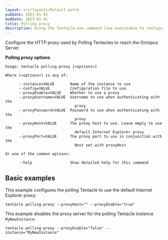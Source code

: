 ```yaml
---
layout: src/layouts/Default.astro
pubDate: 2023-01-01
modDate: 2023-01-01
title: Polling proxy
description: Using the Tentacle.exe command line executable to configure the HTTP proxy used by polling Tentacles to reach the Octopus Server.
---
```


Configure the HTTP proxy used by Polling Tentacles to reach the Octopus Server

**Polling proxy options**

```text
Usage: tentacle polling-proxy [<options>]

Where [<options>] is any of:

      --instance=VALUE       Name of the instance to use
      --config=VALUE         Configuration file to use
      --proxyEnable=VALUE    Whether to use a proxy
      --proxyUsername=VALUE  Username to use when authenticating with the
                               proxy
      --proxyPassword=VALUE  Password to use when authenticating with the
                               proxy
      --proxyHost=VALUE      The proxy host to use. Leave empty to use the
                               default Internet Explorer proxy
      --proxyPort=VALUE      The proxy port to use in conjunction with the
                               Host set with proxyHost

Or one of the common options:

      --help                 Show detailed help for this command
```

## Basic examples

This example configures the polling Tentacle to use the default Internet Explorer proxy:

```
tentacle polling-proxy --proxyHost="" --proxyEnable="true"
```

This example disables the proxy server for the polling Tentacle instance `MyNewInstance`:

```
tentacle polling-proxy --proxyEnable="false" --instance="MyNewInstance"
``` 
